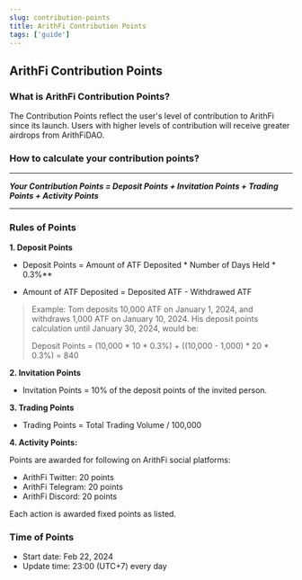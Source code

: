 ```yaml
---
slug: contribution-points
title: ArithFi Contribution Points
tags: ['guide']
---
```



## ArithFi Contribution Points


### What is ArithFi Contribution Points?

The Contribution Points reflect the user's level of contribution to ArithFi since its launch. Users with higher levels of contribution will receive greater airdrops from ArithFiDAO.

### How to calculate your contribution points?

---------------------------  

_**Your Contribution Points = Deposit Points + Invitation Points + Trading Points + Activity Points**_


---------------------------  

### Rules of Points

**1. Deposit Points**
  
- Deposit Points = Amount of ATF Deposited * Number of Days Held * 0.3%**

- Amount of ATF Deposited = Deposited ATF - Withdrawed ATF

> Example:
Tom deposits 10,000 ATF on January 1, 2024, and withdraws 1,000 ATF on January 10, 2024. His deposit points calculation until January 30, 2024, would be:
> 
> Deposit Points = (10,000 * 10 * 0.3%) + ((10,000 - 1,000) * 20 * 0.3%) = 840

**2. Invitation Points**
  
- Invitation Points = 10% of the deposit points of the invited person.

**3. Trading Points**

- Trading Points = Total Trading Volume / 100,000

**4. Activity Points:**

Points are awarded for following on ArithFi social platforms:
- ArithFi Twitter: 20 points
- ArithFi Telegram: 20 points
- ArithFi Discord: 20 points

Each action is awarded fixed points as listed.

### Time of Points
- Start date: Feb 22, 2024
- Update time: 23:00 (UTC+7) every day

